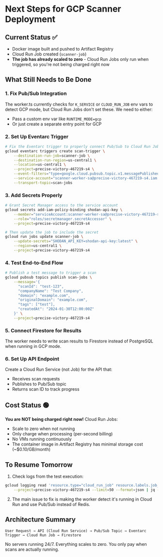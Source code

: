 # Next Steps for GCP Scanner Deployment

## Current Status ✅
- Docker image built and pushed to Artifact Registry
- Cloud Run Job created (`scanner-job`)
- **The job has already scaled to zero** - Cloud Run Jobs only run when triggered, so you're not being charged right now

## What Still Needs to Be Done

### 1. Fix Pub/Sub Integration
The worker.ts currently checks for `K_SERVICE` or `CLOUD_RUN_JOB` env vars to detect GCP mode, but Cloud Run Jobs don't set these. We need to either:
- Pass a custom env var like `RUNTIME_MODE=gcp` 
- Or just create a separate entry point for GCP

### 2. Set Up Eventarc Trigger
```bash
# Fix the Eventarc trigger to properly connect Pub/Sub to Cloud Run Job
gcloud eventarc triggers create scan-trigger \
    --destination-run-job=scanner-job \
    --destination-run-region=us-central1 \
    --location=us-central1 \
    --project=precise-victory-467219-s4 \
    --event-filters="type=google.cloud.pubsub.topic.v1.messagePublished" \
    --service-account="scanner-worker-sa@precise-victory-467219-s4.iam.gserviceaccount.com" \
    --transport-topic=scan-jobs
```

### 3. Add Secrets Properly
```bash
# Grant Secret Manager access to the service account
gcloud secrets add-iam-policy-binding shodan-api-key \
    --member="serviceAccount:scanner-worker-sa@precise-victory-467219-s4.iam.gserviceaccount.com" \
    --role="roles/secretmanager.secretAccessor" \
    --project=precise-victory-467219-s4

# Then update the job to include the secret
gcloud run jobs update scanner-job \
    --update-secrets="SHODAN_API_KEY=shodan-api-key:latest" \
    --region=us-central1 \
    --project=precise-victory-467219-s4
```

### 4. Test End-to-End Flow
```bash
# Publish a test message to trigger a scan
gcloud pubsub topics publish scan-jobs \
    --message='{
      "scanId": "test-123",
      "companyName": "Test Company",
      "domain": "example.com",
      "originalDomain": "example.com",
      "tags": ["test"],
      "createdAt": "2024-01-30T12:00:00Z"
    }' \
    --project=precise-victory-467219-s4
```

### 5. Connect Firestore for Results
The worker needs to write scan results to Firestore instead of PostgreSQL when running in GCP mode.

### 6. Set Up API Endpoint
Create a Cloud Run Service (not Job) for the API that:
- Receives scan requests
- Publishes to Pub/Sub topic
- Returns scan ID to track progress

## Cost Status 🟢
**You are NOT being charged right now!** Cloud Run Jobs:
- Scale to zero when not running
- Only charge when processing (per-second billing)
- No VMs running continuously
- The container image in Artifact Registry has minimal storage cost (~$0.10/GB/month)

## To Resume Tomorrow
1. Check logs from the test execution:
```bash
gcloud logging read 'resource.type="cloud_run_job" resource.labels.job_name="scanner-job"' \
    --project=precise-victory-467219-s4 --limit=50 --format=json | jq -r '.[] | .textPayload'
```

2. The main issue to fix is making the worker detect it's running in Cloud Run and use Pub/Sub instead of Redis.

## Architecture Summary
```
User Request → API (Cloud Run Service) → Pub/Sub Topic → Eventarc Trigger → Cloud Run Job → Firestore
```

No servers running 24/7. Everything scales to zero. You only pay when scans are actually running.
